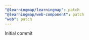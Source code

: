```yaml
---
"@learningmap/learningmap": patch
"@learningmap/web-component": patch
"web": patch
---
```


Initial commit
